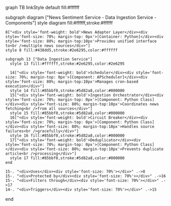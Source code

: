 graph TB
  linkStyle default fill:#ffffff

  subgraph diagram ["News Sentiment Service - Data Ingestion Service - Components"]
    style diagram fill:#ffffff,stroke:#ffffff

    8["<div style='font-weight: bold'>News Adapter Layer</div><div style='font-size: 70%; margin-top: 0px'>[Container: Python]</div><div style='font-size: 80%; margin-top:10px'>Provides unified interface to<br />multiple news sources</div>"]
    style 8 fill:#438dd5,stroke:#2e6295,color:#ffffff

    subgraph 13 ["Data Ingestion Service"]
      style 13 fill:#ffffff,stroke:#2e6295,color:#2e6295

      14["<div style='font-weight: bold'>Scheduler</div><div style='font-size: 70%; margin-top: 0px'>[Component: APScheduler]</div><div style='font-size: 80%; margin-top:10px'>Manages cron-based execution</div>"]
      style 14 fill:#85bbf0,stroke:#5d82a8,color:#000000
      15["<div style='font-weight: bold'>Ingestion Orchestrator</div><div style='font-size: 70%; margin-top: 0px'>[Component: Python Class]</div><div style='font-size: 80%; margin-top:10px'>Coordinates news fetching<br />from all sources</div>"]
      style 15 fill:#85bbf0,stroke:#5d82a8,color:#000000
      16["<div style='font-weight: bold'>Circuit Breaker</div><div style='font-size: 70%; margin-top: 0px'>[Component: Python Class]</div><div style='font-size: 80%; margin-top:10px'>Handles source failures<br />gracefully</div>"]
      style 16 fill:#85bbf0,stroke:#5d82a8,color:#000000
      17["<div style='font-weight: bold'>Deduplicator</div><div style='font-size: 70%; margin-top: 0px'>[Component: Python Class]</div><div style='font-size: 80%; margin-top:10px'>Prevents duplicate article<br />processing</div>"]
      style 17 fill:#85bbf0,stroke:#5d82a8,color:#000000
    end

    15-. "<div>Uses</div><div style='font-size: 70%'></div>" .->8
    15-. "<div>Protected by</div><div style='font-size: 70%'></div>" .->16
    15-. "<div>Filters through</div><div style='font-size: 70%'></div>" .->17
    14-. "<div>Triggers</div><div style='font-size: 70%'></div>" .->15
  end